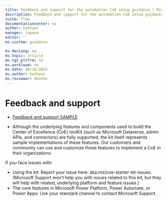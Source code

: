 ```yaml
---
title: Feedback and support for the automation CoE setup guidance | Microsoft Docs
description: Feedback and support for the automation CoE setup guidance.
suite: flow
documentationcenter: na
author: kathyos
manager: tapanm
editor: ''
ms.custom: guidance

ms.devlang: na
ms.topic: article
ms.tgt_pltfrm: na
ms.workload: na
ms.date: 08/18/2022
ms.author: kathyos
ms.reviewer: deonhe
---
```


# Feedback and support

<!--todo: this draft text. Get sign-off from PM for this page. -->

- [Feedback and support SAMPLE](https://docs.microsoft.com/power-platform/guidance/coe/feedback-support)

- Although the underlying features and components used to build the Center of Excellence (CoE) toolKit (such as Microsoft Dataverse, admin APIs, and connectors) are fully supported, the kit itself represents sample implementations of these features. Our customers and community can use and customize these features to implement a CoE in their organizations.

If you face issues with:

- Using the kit: Report your issue here: aka.ms/coe-starter-kit-issues. (Microsoft Support won't help you with issues related to this kit, but they will help with related, underlying platform and feature issues.)
- The core features in Microsoft Power Platform, Power Automate, or Power Apps: Use your standard channel to contact Microsoft Support.